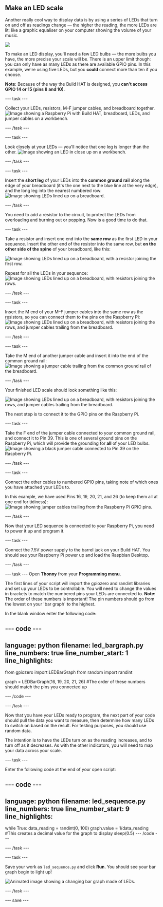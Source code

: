 ## Make an LED scale

Another really cool way to display data is by using a series of LEDs that turn on and off as readings change — the higher the reading, the more LEDs are lit; like a graphic equaliser on your computer showing the volume of your music.

![](https://media.giphy.com/media/Hzt1XTt6gilFlK8Oea/giphy.gif)

To make an LED display, you'll need a few LED bulbs — the more bulbs you have, the more precise your scale will be. There is an upper limit though: you can only have as many LEDs as there are available GPIO pins. In this example, we're using five LEDs, but you **could** connect more than ten if you choose.

**Note:** Because of the way the Build HAT is designed, you **can't access GPIO 14 or 15 (pins 8 and 10)**.

--- task ---

Collect your LEDs, resistors, M–F jumper cables, and breadboard together. 
![Image showing a Raspberry Pi with Build HAT, breadboard, LEDs, and jumper cables on a workbench.](images/LEDbuild1.jpg)

--- /task ---

--- task ---

Look closely at your LEDs — you'll notice that one leg is longer than the other. 
![Image showing an LED in close up on a workbench.](images/LEDbuild2.jpg)

--- /task ---

--- task ---

Insert the **short leg** of your LEDs into the **common ground rail** along the edge of your breadboard (it's the one next to the blue line at the very edge), and the long leg into the nearest numbered row:
![Image showing LEDs lined up on a breadboard.](images/LEDbuild3.jpg)

--- /task ---

You need to add a resistor to the circuit, to protect the LEDs from overloading and burning out or popping. Now is a good time to do that.

--- task ---

Take a resistor and insert one end into the **same row** as the first LED in your sequence. Insert the other end of the resistor into the same row, but **on the other side of the spine** of your breadboard, like this:

![Image showing LEDs lined up on a breadboard, with a resistor joining the first row.](images/LEDbuild4.jpg)

Repeat for all the LEDs in your sequence:
![Image showing LEDs lined up on a breadboard, with resistors joining the rows.](images/LEDbuildX.jpg)

--- /task ---

--- task ---

Insert the M end of your M–F jumper cables into the same row as the resistors, so you can connect them to the pins on the Raspberry Pi: 
![Image showing LEDs lined up on a breadboard, with resistors joining the rows, and jumper cables trailing from the breadboard.](images/LEDbuild5.jpg)

--- /task ---

--- task ---

Take the M end of another jumper cable and insert it into the end of the common ground rail:
![Image showing a jumper cable trailing from the common ground rail of the breadboard.](images/LEDbuild6.jpg)

--- /task ---

Your finished LED scale should look something like this:

![Image showing LEDs lined up on a breadboard, with resistors joining the rows, and jumper cables trailing from the breadboard.](images/LEDbuild7.jpg)

The next step is to connect it to the GPIO pins on the Raspberry Pi. 

--- task ---

Take the F end of the jumper cable connected to your common ground rail, and connect it to Pin 39. This is one of several ground pins on the Raspberry Pi, which will provide the grounding for **all** of your LED bulbs.
![Image showing a black jumper cable connected to Pin 39 on the Raspberry Pi.](images/LEDbuild9.jpg)

--- /task ---

--- task ---

Connect the other cables to numbered GPIO pins, taking note of which ones you have attached your LEDs to. 

In this example, we have used Pins 16, 19, 20, 21, and 26 (to keep them all at one end for tidiness):
![Image showing jumper cables trailing from the Raspberry Pi GPIO pins.](images/LEDbuild10.jpg)

--- /task ---

Now that your LED sequence is connected to your Raspberry Pi, you need to power it up and program it. 

--- task ---

Connect the 7.5V power supply to the barrel jack on your Build HAT. You should see your Raspberry Pi power up and load the Raspbian Desktop.

--- /task ---

--- task ---
Open **Thonny** from your **Programming menu**. 

The first lines of your script will import the gpiozero and randint libraries and set up your LEDs to be controllable. You will need to change the values in brackets to match the numbered pins your LEDs are connected to. **Note:** The order of these numbers is important! The pin numbers should go from the lowest on your 'bar graph' to the highest.

In the blank window enter the following code:

--- code ---
---
language: python
filename: led_bargraph.py
line_numbers: true
line_number_start: 1
line_highlights: 
---
from gpiozero import LEDBarGraph
from random import randint

graph = LEDBarGraph(16, 19, 20, 21, 26) #The order of these numbers should match the pins you connected up 

--- /code ---

--- /task ---

Now that you have your LEDs ready to program, the next part of your code should pull the data you want to measure, then determine how many LEDs to switch on based on the result. For testing purposes, you should use random data.

The intention is to have the LEDs turn on as the reading increases, and to turn off as it decreases. As with the other indicators, you will need to map your data across your scale. 

--- task ---

Enter the following code at the end of your open script:

--- code ---
---
language: python
filename: led_sequence.py
line_numbers: true
line_number_start: 9
line_highlights: 
---
while True:
  data_reading = randint(0, 100)
  graph.value = 1/data_reading #This creates a decimal value for the graph to display
  sleep(0.5)
--- /code ---

--- /task ---

--- task ---

Save your work as `led_sequence.py` and click **Run**. You should see your bar graph begin to light up!

![Animated image showing a changing bar graph made of LEDs.](images/LEDbuild.gif)

--- /task ---

--- save ---
